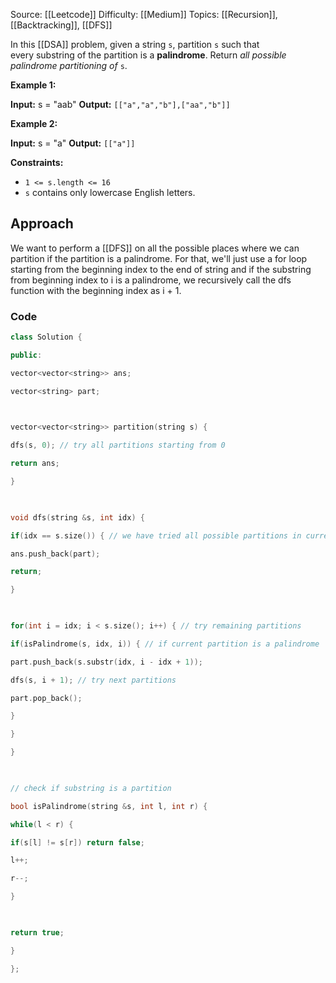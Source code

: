 Source: [[Leetcode]]
Difficulty: [[Medium]]
Topics: [[Recursion]], [[Backtracking]], [[DFS]]

In this [[DSA]] problem, given a string `s`, partition `s` such that every substring of the partition is a **palindrome**. Return _all possible palindrome partitioning of_ `s`.

**Example 1:**

**Input:** s = "aab"
**Output:** `[["a","a","b"],["aa","b"]]`

**Example 2:**

**Input:** s = "a"
**Output:** `[["a"]]`

**Constraints:**

- `1 <= s.length <= 16`
- `s` contains only lowercase English letters.

## Approach 
We want to perform a [[DFS]] on all the possible places where we can partition if the partition is a palindrome. For that, we'll just use a for loop starting from the beginning index to the end of string and if the substring from beginning index to i is a palindrome, we recursively call the dfs function with the beginning index as i + 1.

### Code 
``` cpp
class Solution {

public:

vector<vector<string>> ans;

vector<string> part;

  

vector<vector<string>> partition(string s) {

dfs(s, 0); // try all partitions starting from 0

return ans;

}

  

void dfs(string &s, int idx) {

if(idx == s.size()) { // we have tried all possible partitions in current branch

ans.push_back(part);

return;

}

  

for(int i = idx; i < s.size(); i++) { // try remaining partitions

if(isPalindrome(s, idx, i)) { // if current partition is a palindrome

part.push_back(s.substr(idx, i - idx + 1));

dfs(s, i + 1); // try next partitions

part.pop_back();

}

}

}

  

// check if substring is a partition

bool isPalindrome(string &s, int l, int r) {

while(l < r) {

if(s[l] != s[r]) return false;

l++;

r--;

}

  

return true;

}

};
```